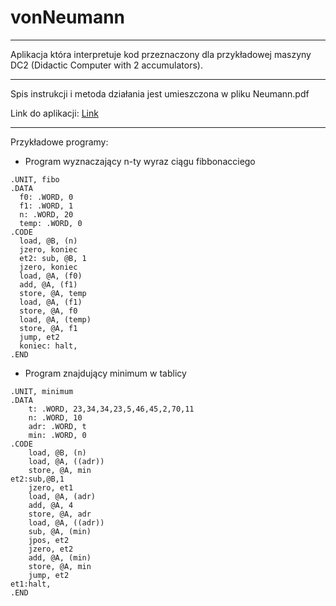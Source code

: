 # vonNeumann
---
Aplikacja która interpretuje kod przeznaczony dla przykładowej maszyny DC2 (Didactic Computer with 2 accumulators).

--- 
Spis instrukcji i metoda działania jest umieszczona w pliku Neumann.pdf

Link do aplikacji: [Link](https://vonneumann.azurewebsites.net/)

---

Przykładowe programy:

 - Program wyznaczający n-ty wyraz ciągu fibbonacciego
```
.UNIT, fibo   
.DATA   
  f0: .WORD, 0   
  f1: .WORD, 1
  n: .WORD, 20
  temp: .WORD, 0
.CODE
  load, @B, (n)
  jzero, koniec
  et2: sub, @B, 1
  jzero, koniec
  load, @A, (f0)
  add, @A, (f1)
  store, @A, temp
  load, @A, (f1)
  store, @A, f0
  load, @A, (temp)
  store, @A, f1
  jump, et2
  koniec: halt,
.END
```
 - Program znajdujący minimum w tablicy
```
.UNIT, minimum
.DATA
    t: .WORD, 23,34,34,23,5,46,45,2,70,11
    n: .WORD, 10
    adr: .WORD, t
    min: .WORD, 0
.CODE
    load, @B, (n)
    load, @A, ((adr))
    store, @A, min
et2:sub,@B,1
    jzero, et1
    load, @A, (adr)
    add, @A, 4
    store, @A, adr
    load, @A, ((adr))
    sub, @A, (min)
    jpos, et2
    jzero, et2
    add, @A, (min)
    store, @A, min
    jump, et2
et1:halt,
.END
```
